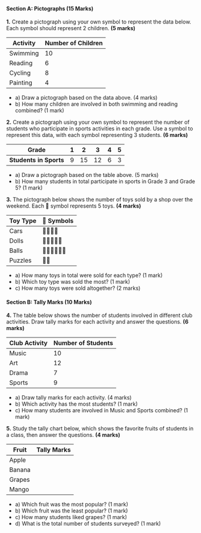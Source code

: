 #### **Section A: Pictographs (15 Marks)**

**1.** Create a pictograph using your own symbol to represent the data below. Each symbol should represent 2 children. **(5 marks)** 

| **Activity**     | **Number of Children** |
|------------------|------------------------|
| Swimming         | 10                     |
| Reading          | 6                      |
| Cycling          | 8                      |
| Painting         | 4                      |

   - a) Draw a pictograph based on the data above. (4 marks)
   - b) How many children are involved in both swimming and reading combined? (1 mark)

**2.** Create a pictograph using your own symbol to represent the number of students who participate in sports activities in each grade. Use a symbol to represent this data, with each symbol representing 3 students. **(6 marks)** 

| **Grade** | 1  | 2 | 3  | 4 | 5 |
|-----------|----|---|----|---|---|
| **Students in Sports** | 9  | 15 | 12 | 6 | 3 |

   - a) Draw a pictograph based on the table above. (5 marks)  
   - b) How many students in total participate in sports in Grade 3 and Grade 5? (1 mark)

**3.** The pictograph below shows the number of toys sold by a shop over the weekend. Each 🧸 symbol represents 5 toys. **(4 marks)** 

| **Toy Type**  | 🧸 Symbols              |
|---------------|-------------------------|
| Cars          | 🧸🧸🧸🧸               |
| Dolls         | 🧸🧸🧸🧸🧸             |
| Balls         | 🧸🧸🧸🧸🧸🧸          |
| Puzzles       | 🧸🧸                   |

   - a) How many toys in total were sold for each type? (1 mark)
   - b) Which toy type was sold the most? (1 mark)
   - c) How many toys were sold altogether? (2 marks)

#### **Section B: Tally Marks (10 Marks)**

**4.** The table below shows the number of students involved in different club activities. Draw tally marks for each activity and answer the questions. **(6 marks)** 

| **Club Activity** | **Number of Students** |
|-------------------|------------------------|
| Music             | 10                     |
| Art               | 12                     |
| Drama             | 7                      |
| Sports            | 9                      |

   - a) Draw tally marks for each activity. (4 marks)
   - b) Which activity has the most students? (1 mark)
   - c) How many students are involved in Music and Sports combined? (1 mark)

**5.** Study the tally chart below, which shows the favorite fruits of students in a class, then answer the questions. **(4 marks)** 

| **Fruit** | **Tally Marks**         |
|-----------|-------------------------|
| Apple     |                         |
| Banana    |                         |
| Grapes    |                         |
| Mango     |                         |

   - a) Which fruit was the most popular? (1 mark)  
   - b) Which fruit was the least popular? (1 mark)  
   - c) How many students liked grapes? (1 mark)  
   - d) What is the total number of students surveyed? (1 mark)


